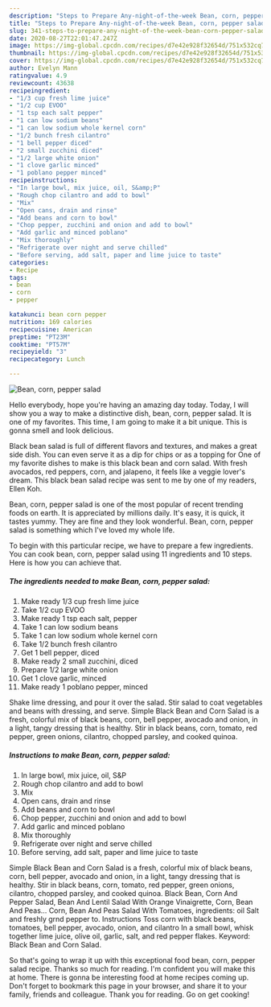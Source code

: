 ```yaml
---
description: "Steps to Prepare Any-night-of-the-week Bean, corn, pepper salad"
title: "Steps to Prepare Any-night-of-the-week Bean, corn, pepper salad"
slug: 341-steps-to-prepare-any-night-of-the-week-bean-corn-pepper-salad
date: 2020-08-27T22:01:47.247Z
image: https://img-global.cpcdn.com/recipes/d7e42e928f32654d/751x532cq70/bean-corn-pepper-salad-recipe-main-photo.jpg
thumbnail: https://img-global.cpcdn.com/recipes/d7e42e928f32654d/751x532cq70/bean-corn-pepper-salad-recipe-main-photo.jpg
cover: https://img-global.cpcdn.com/recipes/d7e42e928f32654d/751x532cq70/bean-corn-pepper-salad-recipe-main-photo.jpg
author: Evelyn Mann
ratingvalue: 4.9
reviewcount: 43638
recipeingredient:
- "1/3 cup fresh lime juice"
- "1/2 cup EVOO"
- "1 tsp each salt pepper"
- "1 can low sodium beans"
- "1 can low sodium whole kernel corn"
- "1/2 bunch fresh cilantro"
- "1 bell pepper diced"
- "2 small zucchini diced"
- "1/2 large white onion"
- "1 clove garlic minced"
- "1 poblano pepper minced"
recipeinstructions:
- "In large bowl, mix juice, oil, S&amp;P"
- "Rough chop cilantro and add to bowl"
- "Mix"
- "Open cans, drain and rinse"
- "Add beans and corn to bowl"
- "Chop pepper, zucchini and onion and add to bowl"
- "Add garlic and minced poblano"
- "Mix thoroughly"
- "Refrigerate over night and serve chilled"
- "Before serving, add salt, paper and lime juice to taste"
categories:
- Recipe
tags:
- bean
- corn
- pepper

katakunci: bean corn pepper 
nutrition: 169 calories
recipecuisine: American
preptime: "PT23M"
cooktime: "PT57M"
recipeyield: "3"
recipecategory: Lunch

---
```



![Bean, corn, pepper salad](https://img-global.cpcdn.com/recipes/d7e42e928f32654d/751x532cq70/bean-corn-pepper-salad-recipe-main-photo.jpg)

Hello everybody, hope you're having an amazing day today. Today, I will show you a way to make a distinctive dish, bean, corn, pepper salad. It is one of my favorites. This time, I am going to make it a bit unique. This is gonna smell and look delicious.

Black bean salad is full of different flavors and textures, and makes a great side dish. You can even serve it as a dip for chips or as a topping for One of my favorite dishes to make is this black bean and corn salad. With fresh avocados, red peppers, corn, and jalapeno, it feels like a veggie lover&#39;s dream. This black bean salad recipe was sent to me by one of my readers, Ellen Koh.

Bean, corn, pepper salad is one of the most popular of recent trending foods on earth. It is appreciated by millions daily. It's easy, it is quick, it tastes yummy. They are fine and they look wonderful. Bean, corn, pepper salad is something which I've loved my whole life.


To begin with this particular recipe, we have to prepare a few ingredients. You can cook bean, corn, pepper salad using 11 ingredients and 10 steps. Here is how you can achieve that.

<!--inarticleads1-->

##### The ingredients needed to make Bean, corn, pepper salad:

1. Make ready 1/3 cup fresh lime juice
1. Take 1/2 cup EVOO
1. Make ready 1 tsp each salt, pepper
1. Take 1 can low sodium beans
1. Take 1 can low sodium whole kernel corn
1. Take 1/2 bunch fresh cilantro
1. Get 1 bell pepper, diced
1. Make ready 2 small zucchini, diced
1. Prepare 1/2 large white onion
1. Get 1 clove garlic, minced
1. Make ready 1 poblano pepper, minced


Shake lime dressing, and pour it over the salad. Stir salad to coat vegetables and beans with dressing, and serve. Simple Black Bean and Corn Salad is a fresh, colorful mix of black beans, corn, bell pepper, avocado and onion, in a light, tangy dressing that is healthy. Stir in black beans, corn, tomato, red pepper, green onions, cilantro, chopped parsley, and cooked quinoa. 

<!--inarticleads2-->

##### Instructions to make Bean, corn, pepper salad:

1. In large bowl, mix juice, oil, S&amp;P
1. Rough chop cilantro and add to bowl
1. Mix
1. Open cans, drain and rinse
1. Add beans and corn to bowl
1. Chop pepper, zucchini and onion and add to bowl
1. Add garlic and minced poblano
1. Mix thoroughly
1. Refrigerate over night and serve chilled
1. Before serving, add salt, paper and lime juice to taste


Simple Black Bean and Corn Salad is a fresh, colorful mix of black beans, corn, bell pepper, avocado and onion, in a light, tangy dressing that is healthy. Stir in black beans, corn, tomato, red pepper, green onions, cilantro, chopped parsley, and cooked quinoa. Black Bean, Corn And Pepper Salad, Bean And Lentil Salad With Orange Vinaigrette, Corn, Bean And Peas… Corn, Bean And Peas Salad With Tomatoes, ingredients: oil Salt and freshly grnd pepper to. Instructions Toss corn with black beans, tomatoes, bell pepper, avocado, onion, and cilantro In a small bowl, whisk together lime juice, olive oil, garlic, salt, and red pepper flakes. Keyword: Black Bean and Corn Salad. 

So that's going to wrap it up with this exceptional food bean, corn, pepper salad recipe. Thanks so much for reading. I'm confident you will make this at home. There is gonna be interesting food at home recipes coming up. Don't forget to bookmark this page in your browser, and share it to your family, friends and colleague. Thank you for reading. Go on get cooking!
